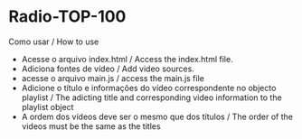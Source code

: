 # Radio-TOP-100

Como usar / How to use
* Acesse o arquivo index.html / Access the index.html file.
* Adiciona fontes de vídeo / Add video sources.
* acesse o arquivo main.js / access the main.js file
* Adicione o título e informações do vídeo correspondente no objecto playlist / The adicting title and corresponding video information to the playlist object 
* A ordem dos vídeos deve ser  o mesmo que dos títulos / The order of the videos must be the same as the titles 
